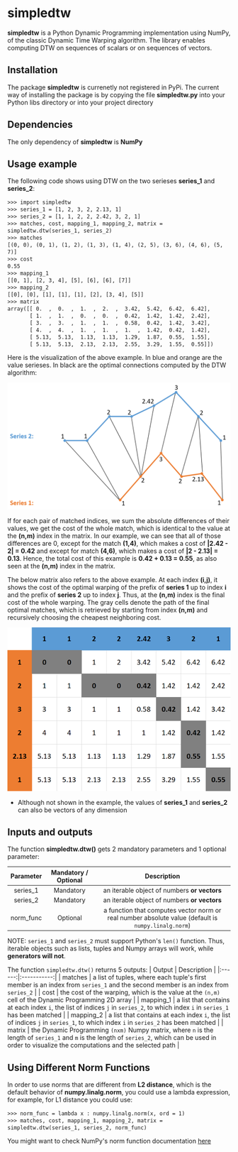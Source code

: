 # simpledtw

**simpledtw** is a Python Dynamic Programming implementation using NumPy, of the classic Dynamic Time Warping algorithm. The library enables computing DTW on sequences of scalars or on sequences of vectors.

## Installation
The package **simpledtw** is currenetly not registered in PyPi.
The current way of installing the package is by copying the file **simpledtw.py** into your Python libs directory or into your project directory

## Dependencies
The only dependency of **simpledtw** is **NumPy**


## Usage example
The following code shows using DTW on the two serieses **series_1** and **series_2**:

```
>>> import simpledtw
>>> series_1 = [1, 2, 3, 2, 2.13, 1]
>>> series_2 = [1, 1, 2, 2, 2.42, 3, 2, 1]
>>> matches, cost, mapping_1, mapping_2, matrix = simpledtw.dtw(series_1, series_2)
>>> matches
[(0, 0), (0, 1), (1, 2), (1, 3), (1, 4), (2, 5), (3, 6), (4, 6), (5, 7)]
>>> cost
0.55
>>> mapping_1
[[0, 1], [2, 3, 4], [5], [6], [6], [7]]
>>> mapping_2
[[0], [0], [1], [1], [1], [2], [3, 4], [5]]
>>> matrix
array([[ 0.  ,  0.  ,  1.  ,  2.  ,  3.42,  5.42,  6.42,  6.42],
       [ 1.  ,  1.  ,  0.  ,  0.  ,  0.42,  1.42,  1.42,  2.42],
       [ 3.  ,  3.  ,  1.  ,  1.  ,  0.58,  0.42,  1.42,  3.42],
       [ 4.  ,  4.  ,  1.  ,  1.  ,  1.  ,  1.42,  0.42,  1.42],
       [ 5.13,  5.13,  1.13,  1.13,  1.29,  1.87,  0.55,  1.55],
       [ 5.13,  5.13,  2.13,  2.13,  2.55,  3.29,  1.55,  0.55]])
```

Here is the visualization of the above example. In blue and orange are the value serieses. In black are the optimal connections computed by the DTW algorithm:


![DTW Visualization](/dtw_vis.png)

If for each pair of matched indices, we sum the absolute differences of their values, we get the cost of the whole match, which is identical to the value at the **(n,m)** index in the matrix. In our example, we can see that all of those differences are 0, except for the match **(1,4)**, which makes a cost of **|2.42 - 2| = 0.42** and except for match **(4,6)**, which makes a cost of **|2 - 2.13| = 0.13**. Hence, the total cost of this example is **0.42 + 0.13 = 0.55**, as also seen at the **(n,m)** index in the matrix.


The below matrix also refers to the above example. At each index **(i,j)**, it shows the cost of the optimal warping of the prefix of **series 1** up to index **i** and the prefix of **series 2** up to index **j**. Thus, at the **(n,m)** index is the final cost of the whole warping. The gray cells denote the path of the final optimal matches, which is retrieved by starting from index **(n,m)** and recursively choosing the cheapest neighboring cost.

![DTW Matrix](/dtw_vis_table.png)

* Although not shown in the example, the values of **series_1** and **series_2** can also be vectors of any dimension

## Inputs and outputs
The function **simpledtw.dtw()** gets 2 mandatory parameters and 1 optional parameter:

| Parameter | Mandatory / Optional | Description |
|:---------:|:--------------------:|:-----------:|
| series_1 | Mandatory | an iterable object of numbers **or vectors** |
| series_2 | Mandatory | an iterable object of numbers **or vectors** |
| norm_func | Optional | a function that computes vector norm or real number absolute value (default is `numpy.linalg.norm`) |

NOTE: `series_1` and `series_2` must support Python's `len()` function. Thus, iterable objects such as lists, tuples and Numpy arrays will work, while **generators will not**.


The function `simpledtw.dtw()` returns 5 outputs:
| Output | Description |
|:------:|:-----------:|
| matches | a list of tuples, where each tuple's first member is an index from `series_1` and the second member is an index from `series_2` |
| cost | the cost of the warping, which is the value at the `(n,m)` cell of the Dynamic Programming 2D array |
| mapping_1 | a list that contains at each index `i`, the list of indices `j` in `series_2`, to which index `i` in `series_1` has been matched |
| mapping_2 | a list that contains at each index `i`, the list of indices `j` in `series_1`, to which index `i` in `series_2` has been matched |
| matrix | the Dynamic Programming `(nxm)` Numpy matrix, where `n` is the length of `series_1` and `m` is the length of `series_2`, which can be used in order to visualize the computations and the selected path |

## Using Different Norm Functions
In order to use norms that are different from **L2 distance**, which is the default behavior of  **numpy.linalg.norm**, you could use a lambda expression, for example, for L1 distance you could use:
```
>>> norm_func = lambda x : numpy.linalg.norm(x, ord = 1)
>>> matches, cost, mapping_1, mapping_2, matrix = simpledtw.dtw(series_1, series_2, norm_func)
```

You might want to check NumPy's norm function documentation [here](https://docs.scipy.org/doc/numpy/reference/generated/numpy.linalg.norm.html)

